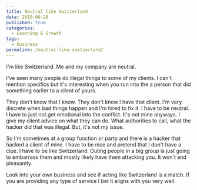 ```yaml
---
title: Neutral like Switzerland
date: 2010-06-28
published: true
categories:
  - Learning & Growth
tags:
  - business
permalink: /neutral-like-switzerland/
---
```

I'm like Switzerland. Me and my company are neutral.

I've seen many people do illegal things to some of my clients. I can't mention specifics but it's interesting when you run into the a person that did something earlier to a client of yours.

They don't know that I know. They don't know I have that client. I'm very discrete when bad things happen and I'm hired to fix it. I have to be neutral. I have to just not get emotional into the conflict. It's not mine anyways. I give my client advice on what they can do. What authorities to call, what the hacker did that was illegal. But, it's not my issue.

So I'm sometimes at a group function or party and there is a hacker that hacked a client of mine. I have to be nice and pretend that I don't have a clue. I have to be like Switzerland. Outing people in a big group is just going to embarrass them and mostly likely have them attacking you. It won't end pleasantly.

Look into your own business and see if acting like Switzerland is a match. If you are providing any type of service I bet it aligns with you very well.
